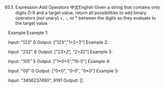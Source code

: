 653. Expression Add Operators
中文English
Given a string that contains only digits 0-9 and a target value, return all possibilities to add binary operators (not unary) +, -, or * between the digits so they evaluate to the target value.

Example
Example 1:

Input:
"123"
6
Output: 
["1*2*3","1+2+3"]
Example 2:

Input:
"232"
8
Output: 
["2*3+2", "2+3*2"]
Example 3:

Input:
"105"
5
Output:
["1*0+5","10-5"]
Example 4:

Input:
"00"
0
Output:
["0+0", "0-0", "0*0"]
Example 5:

Input:
"3456237490",
9191 
Output: 
[]
